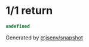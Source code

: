 ```js

```

# 1/1 return

```js
undefined
```

Generated by [@jsenv/snapshot](https://github.com/jsenv/core/tree/main/packages/independent/snapshot)